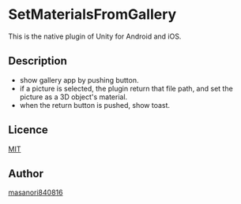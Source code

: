 # SetMaterialsFromGallery
This is the native plugin of Unity for Android and iOS.

## Description
* show gallery app by pushing button.
* if a picture is selected, the plugin return that file path, and set the picture as a 3D object's material.
* when the return button is pushed, show toast.

## Licence
[MIT](https://github.com/tcnksm/tool/blob/master/LICENCE)

## Author
[masanori840816](https://github.com/masanori840816)
